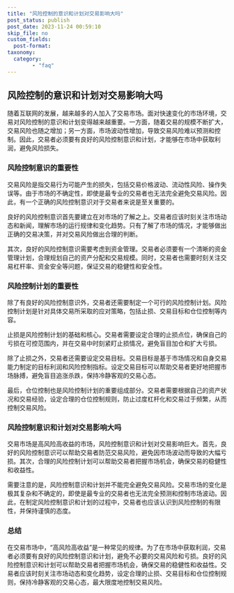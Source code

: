 ```yaml
---
title: "风险控制的意识和计划对交易影响大吗"
post_status: publish
post_date: 2023-11-24 00:59:10
skip_file: no
custom_fields: 
  post-format: 
taxonomy:
  category:
        - "faq"
---
```


## 风险控制的意识和计划对交易影响大吗

随着互联网的发展，越来越多的人加入了交易市场。面对快速变化的市场环境，交易对风险控制的意识和计划变得越来越重要。一方面，随着交易的规模不断扩大，交易风险也随之增加；另一方面，市场波动性增加，导致交易风险难以预测和控制。因此，交易者必须要有良好的风险控制意识和计划，才能够在市场中获取利润，避免风险损失。

### 风险控制意识的重要性

交易风险是指交易行为可能产生的损失，包括交易价格波动、流动性风险、操作失误等。由于市场的不确定性，即使是最专业的交易者也无法完全避免交易风险。因此，有一个正确的风险控制意识对于交易者来说是至关重要的。

良好的风险控制意识首先要建立在对市场的了解之上。交易者应该时刻关注市场动态和新闻，理解市场的运行规律和变化趋势。只有了解了市场的情况，才能够做出正确的交易决策，并对交易风险做出合理的判断。

其次，良好的风险控制意识需要考虑到资金管理。交易者必须要有一个清晰的资金管理计划，合理规划自己的资产分配和交易规模。同时，交易者也需要时刻关注交易杠杆率、资金安全等问题，保证交易的稳健性和安全性。

### 风险控制计划的重要性

除了有良好的风险控制意识外，交易者还需要制定一个可行的风险控制计划。风险控制计划是针对具体交易所采取的应对策略，包括止损、交易目标和仓位控制等内容。

止损是风险控制计划的基础和核心。交易者需要设定合理的止损点位，确保自己的亏损在可控范围内，并在交易中时刻紧盯止损情况，避免盲目加仓和扩大亏损。

除了止损之外，交易者还需要设定交易目标。交易目标是基于市场情况和自身交易能力制定的目标利润和风险控制指标。设定交易目标可以帮助交易者更好地把握市场脉搏，避免盲目追涨杀跌，保持冷静客观的交易心态。

最后，仓位控制也是风险控制计划的重要组成部分。交易者需要根据自己的资产状况和交易经验，设定合理的仓位控制规则，防止过度杠杆化和交易过于频繁，从而控制交易风险。

### 风险控制意识和计划对交易影响大吗

交易市场是高风险高收益的市场，风险控制意识和计划对交易影响巨大。首先，良好的风险控制意识可以帮助交易者防范交易风险，避免因市场波动而导致的大幅亏损。其次，合理的风险控制计划可以帮助交易者把握市场机会，确保交易的稳健性和收益性。

需要注意的是，风险控制意识和计划并不能完全避免交易风险。交易市场的变化是极其复杂和不确定的，即使是最专业的交易者也无法完全预测和控制市场波动。因此，在制定风险控制意识和计划的过程中，交易者也应该认识到风险控制的有限性，并保持谨慎的态度。

### 总结

在交易市场中，“高风险高收益”是一种常见的规律。为了在市场中获取利润，交易者必须要有良好的风险控制意识和计划，避免不必要的交易风险和亏损。良好的风险控制意识和计划可以帮助交易者把握市场机会，确保交易的稳健性和收益性。交易者应该时刻关注市场动态和变化趋势，设定合理的止损、交易目标和仓位控制规则，保持冷静客观的交易心态，最大限度地控制交易风险。
